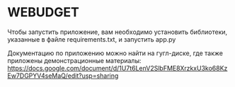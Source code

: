 # WEBUDGET
Чтобы запустить приложение, вам необходимо установить библиотеки, указанные в файле requirements.txt, и запустить app.py

Документацию по приложению можно найти на гугл-диске, где также приложены демонстрационные материалы: 
https://docs.google.com/document/d/1U7t6LenV2SlbFME8XrzkxU3ko68KzEw7DGPYV4seMaQ/edit?usp=sharing
